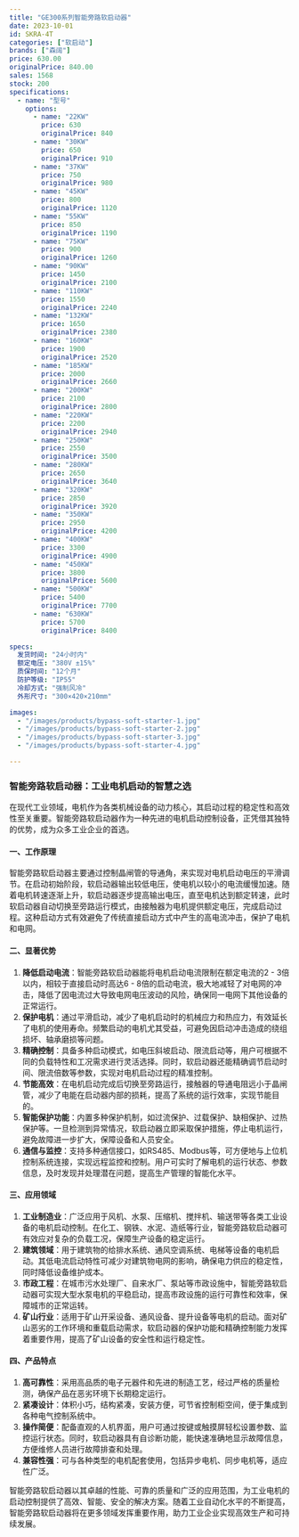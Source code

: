 ```yaml
---
title: "GE300系列智能旁路软启动器"
date: 2023-10-01
id: SKRA-4T
categories: ["软启动"]
brands: ["森阔"]
price: 630.00
originalPrice: 840.00
sales: 1568
stock: 200
specifications:
  - name: "型号"
    options:
      - name: "22KW"
        price: 630
        originalPrice: 840
      - name: "30KW"
        price: 650
        originalPrice: 910
      - name: "37KW"
        price: 750
        originalPrice: 980
      - name: "45KW"
        price: 800
        originalPrice: 1120
      - name: "55KW"
        price: 850
        originalPrice: 1190
      - name: "75KW"
        price: 900
        originalPrice: 1260
      - name: "90KW"
        price: 1450
        originalPrice: 2100
      - name: "110KW"
        price: 1550
        originalPrice: 2240
      - name: "132KW"
        price: 1650
        originalPrice: 2380
      - name: "160KW"
        price: 1900
        originalPrice: 2520
      - name: "185KW"
        price: 2000
        originalPrice: 2660
      - name: "200KW"
        price: 2100
        originalPrice: 2800
      - name: "220KW"
        price: 2200
        originalPrice: 2940
      - name: "250KW"
        price: 2550
        originalPrice: 3500
      - name: "280KW"
        price: 2650
        originalPrice: 3640
      - name: "320KW"
        price: 2850
        originalPrice: 3920
      - name: "350KW"
        price: 2950
        originalPrice: 4200
      - name: "400KW"
        price: 3300
        originalPrice: 4900
      - name: "450KW"
        price: 3800
        originalPrice: 5600
      - name: "500KW"
        price: 5400
        originalPrice: 7700
      - name: "630KW"
        price: 5700
        originalPrice: 8400

specs:
  发货时间: "24小时内"
  额定电压: "380V ±15%"
  质保时间: "12个月"
  防护等级: "IP55"
  冷却方式: "强制风冷"
  外形尺寸: "300×420×210mm"

images:
  - "/images/products/bypass-soft-starter-1.jpg"
  - "/images/products/bypass-soft-starter-2.jpg"
  - "/images/products/bypass-soft-starter-3.jpg"
  - "/images/products/bypass-soft-starter-4.jpg"

---
```


### 智能旁路软启动器：工业电机启动的智慧之选
在现代工业领域，电机作为各类机械设备的动力核心，其启动过程的稳定性和高效性至关重要。智能旁路软启动器作为一种先进的电机启动控制设备，正凭借其独特的优势，成为众多工业企业的首选。

#### 一、工作原理
智能旁路软启动器主要通过控制晶闸管的导通角，来实现对电机启动电压的平滑调节。在启动初始阶段，软启动器输出较低电压，使电机以较小的电流缓慢加速。随着电机转速逐渐上升，软启动器逐步提高输出电压，直至电机达到额定转速，此时软启动器自动切换至旁路运行模式，由接触器为电机提供额定电压，完成启动过程。这种启动方式有效避免了传统直接启动方式中产生的高电流冲击，保护了电机和电网。

#### 二、显著优势
1. **降低启动电流**：智能旁路软启动器能将电机启动电流限制在额定电流的2 - 3倍以内，相较于直接启动时高达6 - 8倍的启动电流，极大地减轻了对电网的冲击，降低了因电流过大导致电网电压波动的风险，确保同一电网下其他设备的正常运行。
2. **保护电机**：通过平滑启动，减少了电机启动时的机械应力和热应力，有效延长了电机的使用寿命。频繁启动的电机尤其受益，可避免因启动冲击造成的绕组损坏、轴承磨损等问题。
3. **精确控制**：具备多种启动模式，如电压斜坡启动、限流启动等，用户可根据不同的负载特性和工况需求进行灵活选择。同时，软启动器还能精确调节启动时间、限流倍数等参数，实现对电机启动过程的精准控制。
4. **节能高效**：在电机启动完成后切换至旁路运行，接触器的导通电阻远小于晶闸管，减少了电能在启动器内部的损耗，提高了系统的运行效率，实现节能目的。
5. **智能保护功能**：内置多种保护机制，如过流保护、过载保护、缺相保护、过热保护等。一旦检测到异常情况，软启动器立即采取保护措施，停止电机运行，避免故障进一步扩大，保障设备和人员安全。
6. **通信与监控**：支持多种通信接口，如RS485、Modbus等，可方便地与上位机控制系统连接，实现远程监控和控制。用户可实时了解电机的运行状态、参数信息，及时发现并处理潜在问题，提高生产管理的智能化水平。

#### 三、应用领域
1. **工业制造业**：广泛应用于风机、水泵、压缩机、搅拌机、输送带等各类工业设备的电机启动控制。在化工、钢铁、水泥、造纸等行业，智能旁路软启动器可有效应对复杂的负载工况，保障生产设备的稳定运行。
2. **建筑领域**：用于建筑物的给排水系统、通风空调系统、电梯等设备的电机启动。其低电流启动特性可减少对建筑物电网的影响，确保电力供应的稳定性，同时降低设备维护成本。
3. **市政工程**：在城市污水处理厂、自来水厂、泵站等市政设施中，智能旁路软启动器可实现大型水泵电机的平稳启动，提高市政设施的运行可靠性和效率，保障城市的正常运转。
4. **矿山行业**：适用于矿山开采设备、通风设备、提升设备等电机的启动。面对矿山恶劣的工作环境和重载启动需求，软启动器的保护功能和精确控制能力发挥着重要作用，提高了矿山设备的安全性和运行稳定性。

#### 四、产品特点
1. **高可靠性**：采用高品质的电子元器件和先进的制造工艺，经过严格的质量检测，确保产品在恶劣环境下长期稳定运行。
2. **紧凑设计**：体积小巧，结构紧凑，安装方便，可节省控制柜空间，便于集成到各种电气控制系统中。
3. **操作简便**：配备直观的人机界面，用户可通过按键或触摸屏轻松设置参数、监控运行状态。同时，软启动器具有自诊断功能，能快速准确地显示故障信息，方便维修人员进行故障排查和处理。
4. **兼容性强**：可与各种类型的电机配套使用，包括异步电机、同步电机等，适应性广泛。

智能旁路软启动器以其卓越的性能、可靠的质量和广泛的应用范围，为工业电机的启动控制提供了高效、智能、安全的解决方案。随着工业自动化水平的不断提高，智能旁路软启动器将在更多领域发挥重要作用，助力工业企业实现高效生产和可持续发展。 